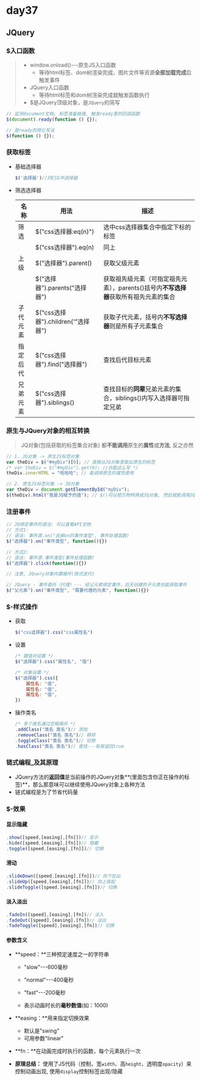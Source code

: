 # day37

## JQuery

###  $入口函数

> * window.onload()---原生JS入口函数
>   * 等待html标签、dom树渲染完成、图片文件等资源**全部加载完成**后触发事件
> * JQuery入口函数
>   * 等待html标签和dom树渲染完成就触发函数执行
> * $是JQuery顶级对象，是`JQuery`的简写

```js
// 监测document文档, 标签准备就绪, 触发ready里的回调函数
$(document).ready(function () {});

// 是ready的简化写法
$(function () {});
```

### 获取标签

- 基础选择器

  ```js
  $('选择器')//同CSS中选择器
  ```

- 筛选选择器

  | 名称     | 用法                               | 描述                                                         |
  | -------- | ---------------------------------- | ------------------------------------------------------------ |
  | 筛选     | $("css选择器:eq(n)")               | 选中css选择器集合中指定下标的标签                            |
  |          | $("css选择器").eq(n)               | 同上                                                         |
  | 上级     | $("选择器").parent()               | 获取父级元素                                                 |
  |          | $("选择器").parents("选择器")      | 获取祖先级元素（可指定祖先元素），parents()括号内**不写选择器**获取所有祖先元素的集合 |
  | 子代元素 | $("css选择器").children(‘"选择器") | 获取子代元素，括号内**不写选择器**则是所有子元素集合         |
  | 指定后代 | $("css选择器").find("选择器")      | 查找后代目标元素                                             |
  | 兄弟元素 | $("css选择器").siblings()          | 查找目标的**同辈**兄弟元素的集合，siblings()内写入选择器可指定兄弟 |

### 原生与JQuery对象的相互转换

> JQ对象(包括获取的标签集合对象) 都**不能调用**原生的**属性**或**方法**, 反之亦然

```js
// 1. JQ对象 -> 原生JS标签对象
var theDiv = $("#myDiv")[0]; // 直接从JQ对象里取出原生的标签
/* var theDiv = $("#myDiv").get(0); //也能这么写 */
theDiv.innerHTML = "哈哈哈"; // 能调用原生的属性使用

// 2. 原生JS标签对象 -> JQ对象
var theDiv = document.getElementById("myDiv");
$(theDiv).html("我是JQ赋予的值"); // $()可以把万物转换成JQ对象, 然后就能调用JQ所属的属性/方法使用
```

### 注册事件

```js
// JQ绑定事件的语法: 可以查看API文档
// 方式1:
// 语法: 事件源.on("去掉on的事件类型", 事件处理函数)
$("选择器").on("事件类型", function(){})

// 方式2:
// 语法: 事件源.事件类型(事件处理函数)
$("选择器").click(function(){})

// 注意, JQuery对象内置循环(隐式迭代)

// JQuery - 事件委托（代理）--- 给父元素绑定事件，后天创建的子元素也能获取事件
$("父元素").on("事件类型", "需要代理的元素", function(){})
```

### $-样式操作

- 获取

  ```js
  $("css选择器").css("css属性名")
  ```

- 设置

  ```js
  /* 键值对设置 */
  $("选择器").css("属性名", "值")
  
  /* 对象设置 */
  $("选择器").css({
      属性名: "值",
      属性名: "值",
      属性名: "值",
  })
  ```

- 操作类名

  ```js
  /* 多个类名通过空格隔开 */
  .addClass("类名 类名")// 添加
  .removeClass("类名 类名")// 移除
  .toggleClass("类名 类名")// 切换
  .hasClass("类名 类名")// 查找---有就返回true
  ```

###  链式编程_及其原理

* JQuery方法的**返回值**是当前操作的JQuery对象**(里面包含你正在操作的标签)**，那么那意味可以继续使用JQuery对象上各种方法
* 链式编程是为了节省代码量

### $-效果

#### 显示隐藏

```js
.show([speed,[easing],[fn]])// 显示
.hide([speed,[easing],[fn]])// 隐藏
.toggle([speed,[easing],[fn]])// 切换
```

#### 滑动

```js
.slideDown([speed,[easing],[fn]])// 向下拉出
.slideUp([speed,[easing],[fn]])// 向上收起
.slideToggle([speed,[easing],[fn]])// 切换
```

#### 淡入淡出

```js
.fadeIn([speed],[easing],[fn])// 淡入
.fadeOut([speed],[easing],[fn])// 淡出
.fadeToggle([speed],[easing],[fn])// 切换
```

#### 参数含义

- **speed：**三种预定速度之一的字符串

  - "slow"---600毫秒
  - "normal"---400毫秒
  - "fast"---200毫秒

  - 表示动画时长的**毫秒数值**(如：1000)
- **easing：**用来指定切换效果
  
  - 默认是"swing"
  - 可用参数"linear"
- **fn：**在动画完成时执行的函数，每个元素执行一次
- **原理总结：** 使用了JS代码（控制，宽`width`、高`height`、透明度`opacity`）来控制动画出现, 使用`display`控制标签出现/隐藏